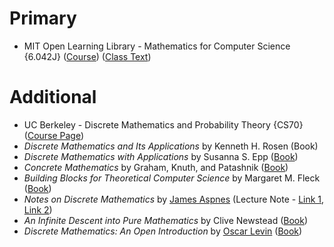 # Primary
- MIT Open Learning Library - Mathematics for Computer Science {6.042J} ([Course](https://openlearninglibrary.mit.edu/courses/course-v1:OCW+6.042J+2T2019/about)) ([Class Text](https://courses.csail.mit.edu/6.042/spring18/mcs.pdf))
# Additional
- UC Berkeley - Discrete Mathematics and Probability Theory {CS70} ([Course Page](https://www.eecs70.org/))
- *Discrete Mathematics and Its Applications* by Kenneth H. Rosen (Book)
- *Discrete Mathematics with Applications* by Susanna S. Epp ([Book](https://condor.depaul.edu/~sepp/DM5e.htm))
- *Concrete Mathematics* by Graham, Knuth, and Patashnik ([Book](https://www-cs-faculty.stanford.edu/~knuth/gkp.html))
- *Building Blocks for Theoretical Computer Science* by Margaret M. Fleck ([Book](https://mfleck.cs.illinois.edu/building-blocks/))
- *Notes on Discrete Mathematics* by [James Aspnes](https://www.cs.yale.edu/homes/aspnes/) (Lecture Note - [Link 1](https://www.cs.yale.edu/homes/aspnes/classes/202/notes.pdf), [Link 2](https://www.dropbox.com/s/pkatx4jpx58nm86/notes.pdf))
- *An Infinite Descent into Pure Mathematics* by Clive Newstead ([Book](https://infinitedescent.xyz/))
- *Discrete Mathematics: An Open Introduction* by [Oscar Levin](http://math.oscarlevin.com/) ([Book](https://discrete.openmathbooks.org/))